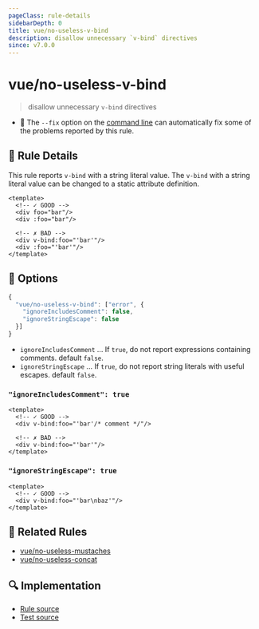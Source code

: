 ```yaml
---
pageClass: rule-details
sidebarDepth: 0
title: vue/no-useless-v-bind
description: disallow unnecessary `v-bind` directives
since: v7.0.0
---
```

# vue/no-useless-v-bind
> disallow unnecessary `v-bind` directives

- :wrench: The `--fix` option on the [command line](https://eslint.org/docs/user-guide/command-line-interface#fixing-problems) can automatically fix some of the problems reported by this rule.

## :book: Rule Details

This rule reports `v-bind` with a string literal value.
The `v-bind` with a string literal value can be changed to a static attribute definition.

<eslint-code-block fix :rules="{'vue/no-useless-v-bind': ['error']}">

```vue
<template>
  <!-- ✓ GOOD -->
  <div foo="bar"/>
  <div :foo="bar"/>

  <!-- ✗ BAD -->
  <div v-bind:foo="'bar'"/>
  <div :foo="'bar'"/>
</template>
```

</eslint-code-block>

## :wrench: Options

```js
{
  "vue/no-useless-v-bind": ["error", {
    "ignoreIncludesComment": false,
    "ignoreStringEscape": false
  }]
}
```

- `ignoreIncludesComment` ... If `true`, do not report expressions containing comments. default `false`.
- `ignoreStringEscape` ... If `true`, do not report string literals with useful escapes. default `false`.

### `"ignoreIncludesComment": true`

<eslint-code-block fix :rules="{'vue/no-useless-v-bind': ['error', {ignoreIncludesComment: true}]}">

```vue
<template>
  <!-- ✓ GOOD -->
  <div v-bind:foo="'bar'/* comment */"/>

  <!-- ✗ BAD -->
  <div v-bind:foo="'bar'"/>
</template>
```

</eslint-code-block>

### `"ignoreStringEscape": true`

<eslint-code-block fix :rules="{'vue/no-useless-v-bind': ['error', {ignoreStringEscape: true}]}">

```vue
<template>
  <!-- ✓ GOOD -->
  <div v-bind:foo="'bar\nbaz'"/>
</template>
```

</eslint-code-block>

## :couple: Related Rules

- [vue/no-useless-mustaches]
- [vue/no-useless-concat]

[vue/no-useless-mustaches]: ./no-useless-mustaches.md
[vue/no-useless-concat]: ./no-useless-concat.md

## :mag: Implementation

- [Rule source](https://github.com/vuejs/eslint-plugin-vue/blob/master/lib/rules/no-useless-v-bind.js)
- [Test source](https://github.com/vuejs/eslint-plugin-vue/blob/master/tests/lib/rules/no-useless-v-bind.js)
